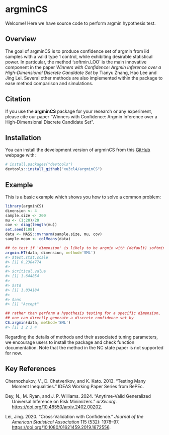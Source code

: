 
<!-- README.md is generated from README.Rmd. Please edit that file -->

# argminCS

Welcome! Here we have source code to perform argmin hypothesis test.
<!-- badges: start --> <!-- badges: end -->

## Overview

The goal of argminCS is to produce confidence set of argmin from iid
samples with a valid type 1 control, while exhibiting desirable
statistical power. In particular, the method ‘softmin.LOO’ is the main
innovative component in the paper *Winners with Confidence: Argmin
Inference over a High-Dimensional Discrete Candidate Set* by Tianyu
Zhang, Hao Lee and Jing Lei. Several other methods are also implemented
within the package to ease method comparison and simulations.

## Citation

If you use the **argminCS** package for your research or any experiment,
please cite our paper “Winners with Confidence: Argmin Inference over a
High-Dimensional Discrete Candidate Set”.

## Installation

You can install the development version of argminCS from this
[GitHub](https://github.com/) webpage with:

``` r
# install.packages("devtools")
devtools::install_github("xu3cl4/argminCS")
```

## Example

This is a basic example which shows you how to solve a common problem:

``` r
library(argminCS)
dimension <- 4
sample.size <- 200
mu <- (1:20)/20
cov <- diag(length(mu))
set.seed(108)
data <- MASS::mvrnorm(sample.size, mu, cov)
sample.mean <- colMeans(data)

## to test if 'dimension' is likely to be argmin with (default) softmin.LOO
argmin.HT(data, dimension, method='SML')
#> $test.stat.scale
#> [1] 0.2384774
#> 
#> $critical.value
#> [1] 1.644854
#> 
#> $std
#> [1] 1.034184
#> 
#> $ans
#> [1] "Accept"

## rather than perform a hypothesis testing for a specific dimension, 
## one can directly generate a discrete confidence set by 
CS.argmin(data, method='SML')
#> [1] 1 2 3 4
```

Regarding the details of methods and their associated tuning parameters,
we encourage users to install the package and check function
documentation. Note that the method in the NC state paper is not
supported for now.
<!-- What is special about using `README.Rmd` instead of just `README.md`? You can include R chunks like so: -->

<!-- ```{r cars} -->
<!-- summary(cars) -->
<!-- ``` -->
<!-- You'll still need to render `README.Rmd` regularly, to keep `README.md` up-to-date. `devtools::build_readme()` is handy for this. -->
<!-- You can also embed plots, for example: -->
<!-- ```{r pressure, echo = FALSE} -->
<!-- plot(pressure) -->
<!-- ``` -->
<!-- In that case, don't forget to commit and push the resulting figure files, so they display on GitHub and CRAN. -->

## Key References

<div id="refs" class="references csl-bib-body hanging-indent">

<div id="ref-cck.many.moments" class="csl-entry">

Chernozhukov, V., D. Chetverikov, and K. Kato. 2013. “Testing Many
Moment Inequalities.” IDEAS Working Paper Series from RePEc.

</div>

<div id="ref-dey.2024" class="csl-entry">

Dey, N., M. Ryan, and J. P. Williams. 2024. “Anytime-Valid Generalized
Universal Inference on Risk Minimizers.” *arXiv.org*.
<https://doi.org/10.48550/arxiv.2402.00202>.

</div>

<div id="ref-lei.cvc" class="csl-entry">

Lei, Jing. 2020. “Cross-Validation with Confidence.” *Journal of the
American Statistical Association* 115 (532): 1978–97.
<https://doi.org/10.1080/01621459.2019.1672556>.

</div>

</div>

